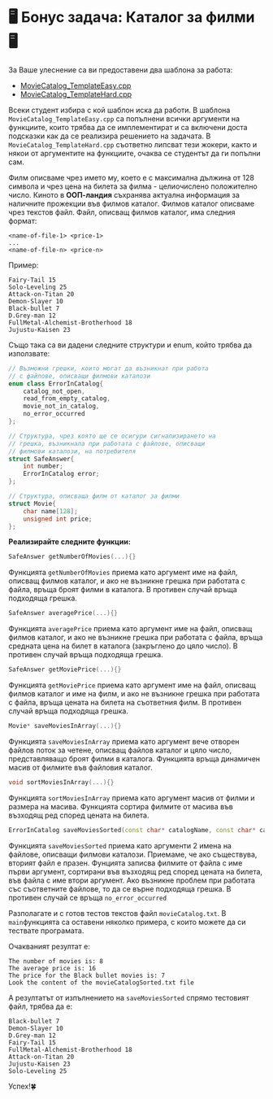 # 🖥️ Бонус задача: Каталог за филми 🖥️

За Ваше улеснение са ви предоставени два шаблона за работа:
- [MovieCatalog_TemplateEasy.cpp](MovieCatalog_TemplateEasy.cpp)
- [MovieCatalog_TemplateHard.cpp](MovieCatalog_TemplateHard.cpp)

Всеки студент избира с кой шаблон иска да работи. 
В шаблона `MovieCatalog_TemplateEasy.cpp` са попълнени всички аргументи на функциите, които трябва да се имплементират и са включени доста подсказки как да се реализира решението на задачата. В `MovieCatalog_TemplateHard.cpp` съответно липсват тези жокери, както и някои от аргументите на функциите, очаква се студентът да ги попълни сам.

Филм описваме чрез името му, което е с максимална дължина от 128 символа и чрез цена на билета за филма - целиочислено положително число. Киното в **ООП-ландия** съхранява актуална информация за наличните прожекции във филмов каталог. Филмов каталог описваме чрез текстов файл. Файл, описващ филмов каталог, има следния формат:
```
<name-of-file-1> <price-1>
...
<name-of-file-n> <price-n>
```
Пример:

```
Fairy-Tail 15
Solo-Leveling 25
Attack-on-Titan 20
Demon-Slayer 10
Black-bullet 7
D.Grey-man 12
FullMetal-Alchemist-Brotherhood 18
Jujustu-Kaisen 23
```
Също така са ви дадени следните структури и enum, който трябва да използвате:

```cpp
// Възможни грешки, които могат да възникнат при работа
// с файлове, описващи филмови каталози
enum class ErrorInCatalog{
    catalog_not_open,
    read_from_empty_catalog,
    movie_not_in_catalog,
    no_error_occurred
};

// Структура, чрез която ще се осигури сигнализирането на 
// грешка, възникнала при работата с файлове, описващи
// филмови каталози, на потребителя 
struct SafeAnswer{
    int number;
    ErrorInCatalog error;
};

// Структура, описваща филм от каталог за филми
struct Movie{
    char name[128];
    unsigned int price;
};
```

**Реализирайте следните функции:**

```cpp
SafeAnswer getNumberOfMovies(...){}
```
Функцията `getNumberOfMovies` приема като аргумент име на файл, описващ филмов каталог, и ако не възникне грешка при работата с файла, връща броят филми в каталога. В противен случай връща подходяща грешка.

```cpp
SafeAnswer averagePrice(...){}
```
Функцията `averagePrice` приема като аргумент име на файл, описващ филмов каталог, и ако не възникне грешка при работата с файла, връща средната цена на билет в каталога (закръглено до цяло число). В противен случай връща подходяща грешка.

```cpp
SafeAnswer getMoviePrice(...){}
```
Функцията `getМоviePrice` приема като аргумент име на файл, описващ филмов каталог и име на филм, и ако не възникне грешка при работата с файла, връща цената на билета на съответния филм. В противен случай връща подходяща грешка.

```cpp
Movie* saveMoviesInArray(...){}
``` 
Функцията `saveMoviesInArray` приема като аргумент вече отворен файлов поток за четене, описващ файлов каталог и цяло число, представляващо броят филми в каталога. Функцията връща динамичен масив от филмите във файловия каталог.

```cpp
void sortMoviesInArray(...){}
```
Функцията `sortMoviesInArray` приема като аргумент масив от филми и размера на масива. Функцията сортира филмите от масива във възходящ ред според цената на билета. 


```cpp
ErrorInCatalog saveMoviesSorted(const char* catalogName, const char* catalogSortedName){}
```
Функцията `saveMoviesSorted` приема като аргументи 2 имена на файлове, описващи филмови каталози. Приемаме, че ако съществува, вторият файл е празен. Фунцията записва филмите от файла с име първи аргумент, сортирани във възходящ ред според цената на билета, във файла с име втори аргумент. Ако възникне проблем при работата със съответните файлове, то да се върне подходяща грешка. В противен случай се връща `no_error_occurred`

Разполагате и с готов тестов текстов файл `movieCatalog.txt`. В `main`функцията са оставени няколко примера, с които можете да си тествате програмата.

Очакваният резултат е: 
```
The number of movies is: 8
The average price is: 16
The price for the Black bullet movies is: 7
Look the content of the movieCatalogSorted.txt file
```

А резултатът от изпълнението на `saveMoviesSorted` спрямо тестовият файл, трябва да е:

```
Black-bullet 7
Demon-Slayer 10
D.Grey-man 12
Fairy-Tail 15
FullMetal-Alchemist-Brotherhood 18
Attack-on-Titan 20
Jujustu-Kaisen 23
Solo-Leveling 25
```

Успех!🍀